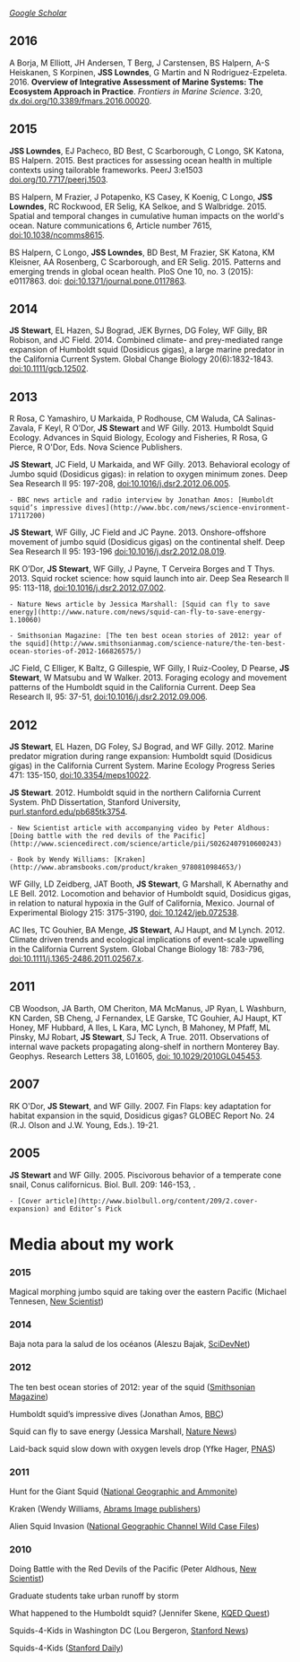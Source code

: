 [*Google Scholar*](https://scholar.google.com/citations?user=qr9gICIAAAAJ&hl=en&authuser=1)


## 2016

A Borja, M Elliott, JH Andersen, T Berg, J Carstensen, BS Halpern, A-S Heiskanen, S Korpinen, **JSS Lowndes**, G Martin and N Rodriguez-Ezpeleta. 2016. **Overview of Integrative Assessment of Marine Systems: The Ecosystem Approach in Practice**. *Frontiers in Marine Science*. 3:20, [dx.doi.org/10.3389/fmars.2016.00020](http://dx.doi.org/10.3389/fmars.2016.00020).


## 2015

**JSS Lowndes**, EJ Pacheco, BD Best, C Scarborough, C Longo, SK Katona, BS Halpern. 2015. Best practices for assessing ocean health in multiple contexts using tailorable frameworks. PeerJ 3:e1503 [doi.org/10.7717/peerj.1503](https://doi.org/10.7717/peerj.1503).

BS Halpern, M Frazier, J Potapenko, KS Casey, K Koenig, C Longo, **JSS Lowndes**,  RC Rockwood, ER Selig, KA Selkoe, and S Walbridge. 2015. Spatial and temporal changes in cumulative human impacts on the world's ocean. Nature communications 6, Article number 7615, [doi:10.1038/ncomms8615](http://www.nature.com/ncomms/2015/150714/ncomms8615/full/ncomms8615.html?message-global=remove&WT.ec_id=NCOMMS-20150715&spMailingID=49102925&spUserID=ODkwMTM2NjQyNgS2&spJobID=721894001&spReportId=NzIxODk0MDAxS0).

BS Halpern, C Longo, **JSS Lowndes**, BD Best, M Frazier, SK Katona, KM Kleisner, AA Rosenberg, C Scarborough, and ER Selig. 2015. Patterns and emerging trends in global ocean health. PloS One 10, no. 3 (2015): e0117863. doi: [doi:10.1371/journal.pone.0117863](http://journals.plos.org/plosone/article?id=10.1371/journal.pone.0117863).

## 2014

**JS Stewart**, EL Hazen, SJ Bograd, JEK Byrnes, DG Foley, WF Gilly, BR Robison, and JC Field. 2014. Combined climate- and prey-mediated range expansion of Humboldt squid (Dosidicus gigas), a large marine predator in the California Current System. Global Change Biology 20(6):1832-1843. [doi:10.1111/gcb.12502](http://onlinelibrary.wiley.com/doi/10.1111/gcb.12502/abstract).

## 2013

R Rosa, C Yamashiro, U Markaida, P Rodhouse, CM Waluda, CA Salinas-Zavala, F Keyl, R O’Dor, **JS Stewart** and WF Gilly. 2013. Humboldt Squid Ecology. Advances in Squid Biology, Ecology and Fisheries, R Rosa, G Pierce, R O'Dor, Eds. Nova Science Publishers.

**JS Stewart**, JC Field, U Markaida, and WF Gilly. 2013. Behavioral ecology of Jumbo squid (Dosidicus gigas): in relation to oxygen minimum zones. Deep Sea Research II 95: 197-208, [doi:10.1016/j.dsr2.2012.06.005](http://www.sciencedirect.com/science/article/pii/S0967064512000860).

    - BBC news article and radio interview by Jonathan Amos: [Humboldt squid’s impressive dives](http://www.bbc.com/news/science-environment-17117200)

**JS Stewart**, WF Gilly, JC Field and JC Payne. 2013. Onshore-offshore movement of jumbo squid (Dosidicus gigas) on the continental shelf. Deep Sea Research II 95: 193-196 [doi:10.1016/j.dsr2.2012.08.019](http://www.sciencedirect.com/science/article/pii/S0967064512001592).

RK O’Dor, **JS Stewart**, WF Gilly, J Payne, T Cerveira Borges and T Thys. 2013. Squid rocket science: how squid launch into air. Deep Sea Research II 95: 113-118, [doi:10.1016/j.dsr2.2012.07.002](http://www.sciencedirect.com/science/article/pii/S0967064512000884).

    - Nature News article by Jessica Marshall: [Squid can fly to save energy](http://www.nature.com/news/squid-can-fly-to-save-energy-1.10060)

    - Smithsonian Magazine: [The ten best ocean stories of 2012: year of the squid](http://www.smithsonianmag.com/science-nature/the-ten-best-ocean-stories-of-2012-166826575/)

JC Field, C Elliger, K Baltz, G Gillespie, WF Gilly, I Ruiz-Cooley, D Pearse, **JS Stewart**, W Matsubu and W Walker. 2013. Foraging ecology and movement patterns of the Humboldt squid in the California Current. Deep Sea Research II, 95: 37-51, [doi:10.1016/j.dsr2.2012.09.006](http://www.sciencedirect.com/science/article/pii/S0967064512001713).

## 2012

**JS Stewart**, EL Hazen, DG Foley, SJ Bograd, and WF Gilly. 2012. Marine predator migration during range expansion: Humboldt squid (Dosidicus gigas) in the California Current System. Marine Ecology Progress Series 471: 135-150, [doi:10.3354/meps10022](http://www.int-res.com/abstracts/meps/v471/p135-150/).

**JS Stewart**. 2012. Humboldt squid in the northern California Current System. PhD Dissertation, Stanford University, [purl.stanford.edu/pb685tk3754](https://purl.stanford.edu/pb685tk3754). 

    - New Scientist article with accompanying video by Peter Aldhous: [Doing battle with the red devils of the Pacific](http://www.sciencedirect.com/science/article/pii/S0262407910600243)
    
    - Book by Wendy Williams: [Kraken](http://www.abramsbooks.com/product/kraken_9780810984653/)

WF Gilly, LD Zeidberg, JAT Booth, **JS Stewart**, G Marshall, K Abernathy and LE Bell. 2012. Locomotion and behavior of Humboldt squid, Dosidicus gigas, in relation to natural hypoxia in the Gulf of California, Mexico. Journal of Experimental Biology 215: 3175-3190, [doi: 10.1242/jeb.072538](http://jeb.biologists.org/content/215/18/3175.short).

AC Iles, TC Gouhier, BA Menge, **JS Stewart**, AJ Haupt, and M Lynch. 2012. Climate driven trends and ecological implications of event-scale upwelling in the California Current System. Global Change Biology 18: 783-796, [doi:10.1111/j.1365-2486.2011.02567.x](http://onlinelibrary.wiley.com/doi/10.1111/j.1365-2486.2011.02567.x/abstract;jsessionid=5A5A881CBF90CDB4245F3C08AE441DD6.f03t03?deniedAccessCustomisedMessage=&userIsAuthenticated=false).

## 2011

CB Woodson, JA Barth, OM Cheriton, MA McManus, JP Ryan, L Washburn, KN Carden, SB Cheng, J Fernandex, LE Garske, TC Gouhier, AJ Haupt, KT Honey, MF Hubbard, A Iles, L Kara, MC Lynch, B Mahoney, M Pfaff, ML Pinsky, MJ Robart, **JS Stewart**, SJ Teck, A True. 2011. Observations of internal wave packets propagating along-shelf in northern Monterey Bay. Geophys. Research Letters 38, L01605, [doi: 10.1029/2010GL045453](http://onlinelibrary.wiley.com/doi/10.1029/2010GL045453/abstract?deniedAccessCustomisedMessage=&userIsAuthenticated=false).

## 2007

RK O'Dor, **JS Stewart**, and WF Gilly. 2007. Fin Flaps: key adaptation for habitat expansion in the squid, Dosidicus gigas? GLOBEC Report No. 24 (R.J. Olson and J.W. Young, Eds.). 19-21.

## 2005

**JS Stewart** and WF Gilly. 2005. Piscivorous behavior of a temperate cone snail, Conus californicus. Biol. Bull. 209: 146-153, [](http://www.biolbull.org/content/209/2/146.short).

    - [Cover article](http://www.biolbull.org/content/209/2.cover-expansion) and Editor’s Pick


# Media about my work 

### 2015

Magical morphing jumbo squid are taking over the eastern Pacific (Michael Tennesen, [New Scientist](https://www.newscientist.com/article/mg22730380-600-magical-morphing-jumbo-squid-are-taking-over-the-eastern-pacific/?utm_source=NSNS&utm_medium=SOC&utm_campaign=hoot&cmpid=SOC%7CNSNS%7C2015-GLOBAL-hoot))


### 2014

Baja nota para la salud de los océanos (Aleszu Bajak, [SciDevNet](http://www.scidev.net/america-latina/conservacion/noticias/baja-nota-para-la-salud-de-los-oceanos.html))


### 2012

The ten best ocean stories of 2012: year of the squid ([Smithsonian Magazine](http://www.smithsonianmag.com/ist/?next=/science/2012/12/the-ten-best-ocean-stories-of-2012))

Humboldt squid’s impressive dives (Jonathan Amos, [BBC](http://www.bbc.com/news/science-environment-17117200))

Squid can fly to save energy (Jessica Marshall, [Nature News](http://www.nature.com/news/squid-can-fly-to-save-energy-1.10060))

Laid-back squid slow down with oxygen levels drop (Yfke Hager, [PNAS](http://jeb.biologists.org/content/215/18/ii))

### 2011

Hunt for the Giant Squid ([National Geographic and Ammonite](http://www.ammonite.co.uk/news/hunt-for-the-giant-squid/))

Kraken (Wendy Williams, [Abrams Image publishers](http://www.abramsbooks.com/product/kraken_9780810984653/))

Alien Squid Invasion ([National Geographic Channel Wild Case Files](http://natgeotv.com/za/wild-case-files/videos/cannibal-squid-invasion))

### 2010

Doing Battle with the Red Devils of the Pacific (Peter Aldhous, [New Scientist](http://www.sciencedirect.com/science/article/pii/S0262407910600243))

Graduate students take urban runoff by storm

What happened to the Humboldt squid? (Jennifer Skene, [KQED Quest](http://ww2.kqed.org/quest/2010/08/09/what-happened-to-the-humboldt-squid-2/))

Squids-4-Kids in Washington DC (Lou Bergeron, [Stanford News](http://news.stanford.edu/news/2010/october/squids-for-kids-102210.html))

Squids-4-Kids ([Stanford Daily](http://www.stanforddaily.com/2010/11/08/squids-for-kids-brings-cephalopods-to-the-classroom/))
